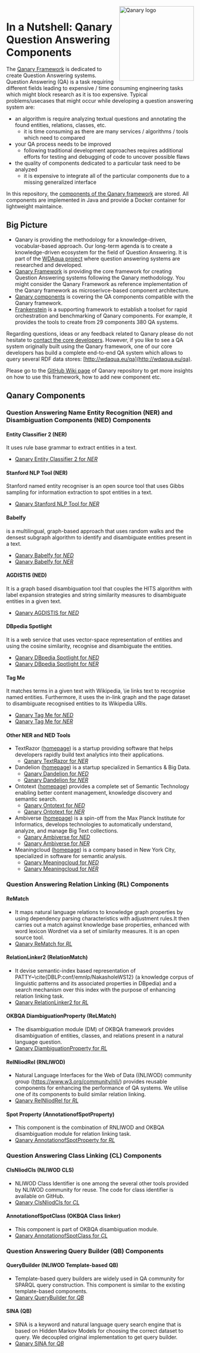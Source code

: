 <img width="200" align=right alt="Qanary logo" src="https://raw.githubusercontent.com/WDAqua/Qanary/master/doc/logo-qanary_s.png">

# In a Nutshell: Qanary Question Answering Components

The [Qanary Framework](https://github.com/WDAqua/Qanary/) is dedicated to create Question Answering systems. Question Answering (QA) is a task requiring different fields leading to expensive / time consuming engineering tasks which might block research as it is too expensive. Typical problems/usecases that might occur while developing a question answering system are:

 * an algorithm is require analyzing textual questions and annotating the found entities, relations, classes, etc. 
    * it is time consuming as there are many services / algorithms / tools which need to compared 
 * your QA process needs to be improved
    * following traditional development approaches requires additional efforts for testing and debugging of code to uncover possible flaws
 * the quality of components dedicated to a particular task need to be analyzed
    * it is expensive to integrate all of the particular components due to a missing generalized interface

In this repository, the [components of the Qanary framework](https://github.com/WDAqua/Qanary-question-answering-components)  are stored. All components are implemented in Java and provide a Docker container for lightweight maintaince.

## Big Picture
 * Qanary is providing the methodology for a knowledge-driven, vocabular-based approach. Our long-term agenda is to create a knowledge-driven ecosystem for the field of Question Answering. It is part of the [WDAqua project](http://wdaqua.eu) where question answering systems are researched and developed.
 * [Qanary Framework](https://github.com/WDAqua/Qanary/) is providing the core framework for creating Question Answering systems following the Qanary methodology. You might consider the Qanary Framework as reference implementation of the Qanary framework as microserivce-based component architecture.
 * [Qanary components](https://github.com/WDAqua/Qanary-question-answering-components) is covering the QA components compatible with the Qanary framework.
 * [Frankenstein](https://github.com/WDAqua/Frankenstein) is a supporting framework to establish a toolset for rapid orchestration and benchmarking of Qanary components. For example, it provides the tools to create from 29 components 380 QA systems.


Regarding questions, ideas or any feedback related to Qanary please do not hesitate to [contact the core developers](https://github.com/WDAqua/Qanary/wiki/Who-do-I-talk-to%3F). However, if you like to see a QA system originally built using the Qanary framework, one of our core developers has build a complete end-to-end QA system which allows to query several RDF data stores: [http://wdaqua.eu/qa](http://wdaqua.eu/qa).

Please go to the [GitHub Wiki page](https://github.com/WDAqua/Qanary/wiki) of Qanary repository to get more insights on how to use this framework, how to add new component etc.


## Qanary Components

### Question Answering Name Entity Recognition (NER) and Disambiguation Components (NED) Components

#### Entity Classifier 2 (NER)
It uses rule base grammar to extract entities in a text.

 * [Qanary Entity Classifier 2 for *NER*](https://github.com/WDAqua/Qanary-question-answering-components/tree/master/qanary_component-NER-EntityClassifier2)

#### Stanford NLP Tool (NER)
Stanford named entity recogniser is an open source tool that uses Gibbs sampling for information extraction to spot entities in a text.

 * [Qanary Stanford NLP Tool for *NER*](https://github.com/WDAqua/Qanary-question-answering-components/tree/master/qanary_component-NER-stanford)

#### Babelfy
is a multilingual, graph-based approach that uses random walks and the densest subgraph algorithm to identify and disambiguate entities present in a text.

 * [Qanary Babelfy for *NED*](https://github.com/WDAqua/Qanary-question-answering-components/tree/master/qanary_component-NED-Babelfy)
 * [Qanary Babelfy for *NER*](https://github.com/WDAqua/Qanary-question-answering-components/tree/master/qanary_component-NER-Babelfy)


#### AGDISTIS (NED)
It is a graph based disambiguation tool that couples the HITS algorithm with label expansion strategies and string similarity measures to disambiguate entities in a given text.

 * [Qanary AGDISTIS for *NED*](https://github.com/WDAqua/Qanary-question-answering-components/tree/master/qanary_component-NED-AGDISTIS)

#### DBpedia Spotlight
It is a web service that uses vector-space representation of entities and using the cosine similarity, recognise and disambiguate the entities.

 * [Qanary DBpedia Spotlight for *NED*](https://github.com/WDAqua/Qanary-question-answering-components/tree/master/qanary_component-NED-DBpedia-Spotlight)
 * [Qanary DBpedia Spotlight for *NER*](https://github.com/WDAqua/Qanary-question-answering-components/tree/master/qanary_component-NER-DBpedia-Spotlight)

#### Tag Me
It matches terms in a given text with Wikipedia, \ie links text to recognise named entities. 
 Furthermore, it uses the in-link graph and the page dataset to disambiguate recognised entities to its Wikipedia URls.

  * [Qanary Tag Me for *NED*](https://github.com/WDAqua/Qanary-question-answering-components/tree/master/qanary_component-NED-tagme)
  * [Qanary Tag Me for *NER*](https://github.com/WDAqua/Qanary-question-answering-components/tree/master/qanary_component-NER-tagme)

#### Other NER and NED Tools
 * TextRazor ([homepage](https://www.textrazor.com/)) is a startup providing software that helps developers rapidly build text analytics into their applications.
    * [Qanary TextRazor for *NER*](https://github.com/WDAqua/Qanary-question-answering-components/tree/master/qanary_component-NER-TextRazor)
 * Dandelion ([homepage](https://dandelion.eu/)) is a startup specialized in Semantics & Big Data.
    * [Qanary Dandelion for *NED*](https://github.com/WDAqua/Qanary-question-answering-components/tree/master/qanary_component-NED-Dandelion)
    * [Qanary Dandelion for *NER*](https://github.com/WDAqua/Qanary-question-answering-components/tree/master/qanary_component-NER-Dandelion)
 * Ontotext ([homepage](https://ontotext.com/)) provides a complete set of Semantic Technology enabling better content management, knowledge discovery and semantic search.
    * [Qanary Ontotext for *NED*](https://github.com/WDAqua/Qanary-question-answering-components/tree/master/qanary_component-NED-Ontotext)
    * [Qanary Ontotext for *NER*](https://github.com/WDAqua/Qanary-question-answering-components/tree/master/qanary_component-NER-Ontotext)
 * Ambiverse ([homepage](https://www.ambiverse.com/)) is a spin-off from the Max Planck Institute for Informatics, develops technologies to automatically understand, analyze, and manage Big Text collections.
    * [Qanary Ambiverse for *NED*](https://github.com/WDAqua/Qanary-question-answering-components/tree/master/qanary_component-NED-Ambiverse)
    * [Qanary Ambiverse for *NER*](https://github.com/WDAqua/Qanary-question-answering-components/tree/master/qanary_component-NER-Ambiverse)
 * Meaningcloud ([homepage](https://www.meaningcloud.com/)) is a company based in New York City, specialized in software for semantic analysis.
    * [Qanary Meaningcloud for *NED*](https://github.com/WDAqua/Qanary-question-answering-components/tree/master/qanary_component-NED-Meaningcloud)
    * [Qanary Meaningcloud for *NER*](https://github.com/WDAqua/Qanary-question-answering-components/tree/master/qanary_component-NER-Meaningcloud)
 
 
 
### Question Answering Relation Linking (RL) Components

#### ReMatch
 * It maps natural language relations to knowledge graph properties by using dependency parsing characteristics with adjustment rules.It then carries out a match against knowledge base properties, enhanced with word lexicon Wordnet via a set of similarity measures. It is an open source tool.
 * [Qanary ReMatch for *RL*](https://github.com/WDAqua/Qanary-question-answering-components/tree/master/qanary_component-REL-ReMatch)

#### RelationLinker2 (RelationMatch)
 * It devise semantic-index based representation of PATTY~\cite{DBLP:conf/emnlp/NakasholeWS12} (a knowledge corpus of linguistic patterns and its associated properties in DBpedia) and a search mechanism over this index with the purpose of enhancing relation linking task.
 * [Qanary RelationLinker2 for *RL*](https://github.com/WDAqua/Qanary-question-answering-components/blob/master/qanary_component-REL-RelationLinker2/)

#### OKBQA DiambiguationProperty (ReLMatch)
 * The disambiguation module (DM) of OKBQA framework provides disambiguation of entities, classes, and relations present in a natural language question.
 * [Qanary DiambiguationProperty for *RL*](https://github.com/WDAqua/Qanary-question-answering-components/tree/master/qa.qanary_component-DiambiguationProperty-OKBQA)

#### RelNliodRel (RNLIWOD)
 * Natural Language Interfaces for the Web of Data ((NLIWOD) community group (https://www.w3.org/community/nli/) provides reusable components for enhancing the performance of QA systems. We utilise one of its components to build similar relation linking.
 * [Qanary RelNliodRel for *RL*](https://github.com/WDAqua/Qanary-question-answering-components/tree/master/qanary_component-REL-RELNLIOD)

#### Spot Property (AnnotationofSpotProperty)
 * This component is the combination of RNLIWOD and OKBQA disambiguation module for relation linking task. 
 * [Qanary AnnotationofSpotProperty for *RL*](https://github.com/WDAqua/Qanary-question-answering-components/tree/master/qa.qanary_component-AnnotationofSpotProperty-tgm)



### Question Answering Class Linking (CL) Components

#### ClsNliodCls (NLIWOD CLS)
 * NLIWOD Class Identifier is one among the several other tools provided by NLIWOD community for reuse. The code for class identifier is available on GitHub.
 * [Qanary ClsNliodCls for *CL*](https://github.com/WDAqua/Qanary-question-answering-components/tree/master/qanary_component-CLS-CLSNLIOD)

#### AnnotationofSpotClass (OKBQA Class linker)
 * This component is part of OKBQA disambiguation module.
 * [Qanary AnnotationofSpotClass for *CL*](https://github.com/WDAqua/Qanary-question-answering-components/tree/master/qa.qanary_component-AnnotationofSpotClass-tgm)

### Question Answering Query Builder (QB) Components

#### QueryBuilder (NLIWOD Template-based QB)
 * Template-based query builders are widely used in QA community for SPARQL query construction. This component is similar to the existing template-based components.
 * [Qanary QueryBuilder for *QB*](https://github.com/WDAqua/Qanary-question-answering-components/tree/master/qa.qanary_component-QueryBuilder)

#### SINA (QB)
 * SINA is a keyword and natural language query search engine that is based on Hidden Markov Models for choosing the correct dataset to query. We decoupled original implementation to get query builder.
 * [Qanary SINA for *QB*](https://github.com/WDAqua/Qanary-question-answering-components/tree/master/qanary_component-QB-Sina)




 
 
